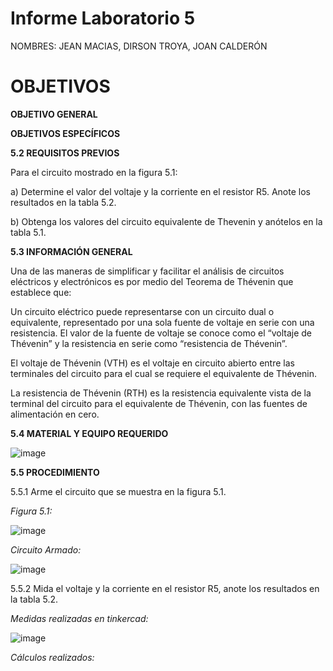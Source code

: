 # Informe Laboratorio 5

NOMBRES: JEAN MACIAS, DIRSON TROYA, JOAN CALDERÓN

# **OBJETIVOS**

**OBJETIVO GENERAL**

**OBJETIVOS ESPECÍFICOS**

**5.2 REQUISITOS PREVIOS**

Para el circuito mostrado en la figura 5.1:

a) Determine el valor del voltaje y la corriente en el resistor R5. Anote los resultados en la tabla 5.2.

b) Obtenga los valores del circuito equivalente de Thevenin y anótelos en la tabla 5.1.

**5.3 INFORMACIÓN GENERAL**

Una de las maneras de simplificar y facilitar el análisis de circuitos eléctricos y
electrónicos es por medio del Teorema de Thévenin que establece que:


Un circuito eléctrico puede representarse con un circuito dual o equivalente,
representado por una sola fuente de voltaje en serie con una resistencia. El valor de la
fuente de voltaje se conoce como el “voltaje de Thévenin” y la resistencia en serie como
“resistencia de Thévenin”.


El voltaje de Thévenin (VTH) es el voltaje en circuito abierto entre las terminales
del circuito para el cual se requiere el equivalente de Thévenin.


La resistencia de Thévenin (RTH) es la resistencia equivalente vista de la terminal
del circuito para el equivalente de Thévenin, con las fuentes de alimentación en cero.

**5.4 MATERIAL Y EQUIPO REQUERIDO**

![image](https://user-images.githubusercontent.com/116774235/210949907-233945bb-e6b8-4b35-ba2f-2fcb2c20f414.png)

**5.5 PROCEDIMIENTO**

5.5.1 Arme el circuito que se muestra en la figura 5.1.

*Figura 5.1:*

![image](https://user-images.githubusercontent.com/116774235/210950221-55b24199-8098-4752-a15e-95b3c81ff8f0.png)

*Circuito Armado:*

![image](https://user-images.githubusercontent.com/116774235/210950456-edd007f6-c3f0-444a-8080-fa6436ae8ece.png)

5.5.2 Mida el voltaje y la corriente en el resistor R5, anote los resultados en la tabla 5.2.

*Medidas realizadas en tinkercad:*

![image](https://user-images.githubusercontent.com/116774235/210950795-b2b7e604-a6f9-444f-8f9d-c0736db6a032.png)

*Cálculos realizados:*

